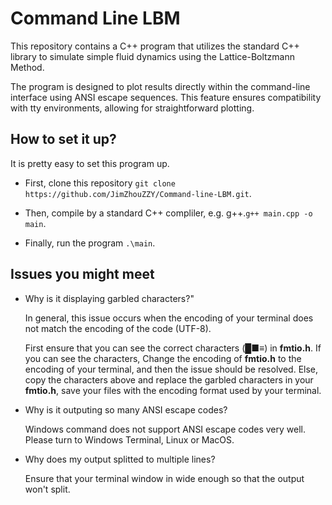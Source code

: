 # Command Line LBM
This repository contains a C++ program that utilizes the standard C++ library to simulate simple fluid dynamics using the Lattice-Boltzmann Method.

The program is designed to plot results directly within the command-line interface using ANSI escape sequences. This feature ensures compatibility with tty environments, allowing for straightforward plotting.

## How to set it up?

It is pretty easy to set this program up.

* First, clone this repository
`git clone https://github.com/JimZhouZZY/Command-line-LBM.git`.

* Then, compile by a standard C++ compliler, e.g. g++.`g++ main.cpp -o main`.

* Finally, run the program `.\main`.

## Issues you might meet

* Why is it displaying garbled characters?"

    In general, this issue occurs when the encoding of your terminal does not match the encoding of the code (UTF-8). 
    
    First ensure that you can see the correct characters (█■≡) in **fmtio.h**. If you can see the characters, Change the encoding of **fmtio.h** to the encoding of your terminal, and then the issue should be resolved. Else, copy the characters above and replace the garbled characters in your **fmtio.h**, save your files with the encoding format used by your terminal.

* Why is it outputing so many ANSI escape codes?

    Windows command does not support ANSI escape codes very well. Please turn to Windows Terminal, Linux or MacOS.

* Why does my output splitted to multiple lines?

    Ensure that your terminal window in wide enough so that the output won't split.




